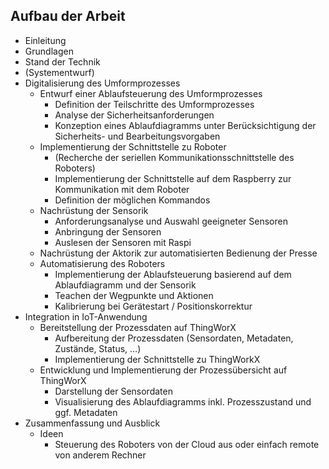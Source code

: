 ## Aufbau der Arbeit

- Einleitung
- Grundlagen
- Stand der Technik
- (Systementwurf)
- Digitalisierung des Umformprozesses
	- Entwurf einer Ablaufsteuerung des Umformprozesses
		- Definition der Teilschritte des Umformprozesses
		- Analyse der Sicherheitsanforderungen
   		- Konzeption eines Ablaufdiagramms unter Berücksichtigung der Sicherheits- und  Bearbeitungsvorgaben
	- Implementierung der Schnittstelle zu Roboter
		- (Recherche der seriellen Kommunikationsschnittstelle des Roboters)
		- Implementierung der Schnittstelle auf dem Raspberry zur Kommunikation mit dem Roboter
		- Definition der möglichen Kommandos 
	- Nachrüstung der Sensorik
		- Anforderungsanalyse und Auswahl geeigneter Sensoren
		- Anbringung der Sensoren
		- Auslesen der Sensoren mit Raspi 
	- Nachrüstung der Aktorik zur automatisierten Bedienung der Presse
	- Automatisierung des Roboters
		- Implementierung der Ablaufsteuerung basierend auf dem Ablaufdiagramm und der Sensorik
		- Teachen der Wegpunkte und Aktionen
		- Kalibrierung bei Gerätestart / Positionskorrektur
- Integration in IoT-Anwendung
	- Bereitstellung der Prozessdaten auf ThingWorX
		- Aufbereitung der Prozessdaten (Sensordaten, Metadaten, Zustände, Status, …)
		- Implementierung der Schnittstelle zu ThingWorkX
	- Entwicklung und Implementierung der Prozessübersicht auf ThingWorX
		- Darstellung der Sensordaten
		- Visualisierung des Ablaufdiagramms inkl. Prozesszustand und ggf. Metadaten
- Zusammenfassung und Ausblick
	- Ideen
		- Steuerung des Roboters von der Cloud aus oder einfach remote von anderem Rechner

